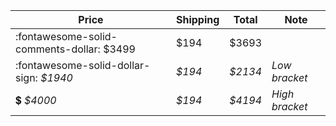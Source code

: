 | Price | Shipping  | Total | Note    |
|-------|-----------|-------|---------|
| :fontawesome-solid-comments-dollar: $3499 | $194 | $3693 | |
| :fontawesome-solid-dollar-sign: _$1940_ | _$194_ | _$2134_ | _Low bracket_ |
| :heavy_dollar_sign: _$4000_ | _$194_ | _$4194_ | _High bracket_ |
